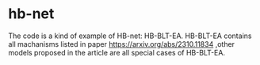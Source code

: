 # hb-net
The code is a kind of example of HB-net: HB-BLT-EA. 
HB-BLT-EA contains all machanisms listed in paper https://arxiv.org/abs/2310.11834 ,other models proposed in the article are all special cases of HB-BLT-EA.

